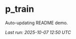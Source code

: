 # p_train

Auto-updating README demo.

<!--START_SECTION:status-->
_Last run: 2025-10-07 12:50 UTC_
<!--END_SECTION:status-->






















































































































































































































































































































































































































































































































































































































































































































































































































































































































































































































































